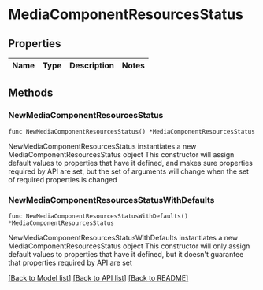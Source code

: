 # MediaComponentResourcesStatus

## Properties

Name | Type | Description | Notes
------------ | ------------- | ------------- | -------------

## Methods

### NewMediaComponentResourcesStatus

`func NewMediaComponentResourcesStatus() *MediaComponentResourcesStatus`

NewMediaComponentResourcesStatus instantiates a new MediaComponentResourcesStatus object
This constructor will assign default values to properties that have it defined,
and makes sure properties required by API are set, but the set of arguments
will change when the set of required properties is changed

### NewMediaComponentResourcesStatusWithDefaults

`func NewMediaComponentResourcesStatusWithDefaults() *MediaComponentResourcesStatus`

NewMediaComponentResourcesStatusWithDefaults instantiates a new MediaComponentResourcesStatus object
This constructor will only assign default values to properties that have it defined,
but it doesn't guarantee that properties required by API are set


[[Back to Model list]](../README.md#documentation-for-models) [[Back to API list]](../README.md#documentation-for-api-endpoints) [[Back to README]](../README.md)


